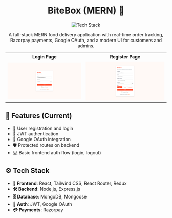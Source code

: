 <h1 align="center">
  <br>
  BiteBox (MERN) 🍔
  <br>
</h1>

<div align="center">
  <img src="https://skillicons.dev/icons?i=react,nodejs,express,mongodb,tailwind,redux,github" alt="Tech Stack" width="320">
</div>

<p align="center">
  A full-stack MERN food delivery application with real-time order tracking, Razorpay payments, Google OAuth, and a modern UI for customers and admins.
</p>

<table align="center">
  <tr>
    <th>Login Page</th>
    <th>Register Page</th>
  </tr>
  <tr>
    <td align="center">
      <img src="./client/public/loginPage_ss.png" alt="Login Page">
    </td>
    <td align="center">
      <img src="./client/public/registerPage_ss.png" alt="Register Page">
    </td>
  </tr>
</table>

## 🌟 Features (Current)

- 👤 User registration and login
- 🔑 JWT authentication
- 🔗 Google OAuth integration
- 🛡 Protected routes on backend
- 💻 Basic frontend auth flow (login, logout)

## ⚙️ Tech Stack

- **🎨 Frontend**: React, Tailwind CSS, React Router, Redux
- **🛠 Backend**: Node.js, Express.js
- **🗄 Database**: MongoDB, Mongoose
- **🔐 Auth**: JWT, Google OAuth
- **💳 Payments**: Razorpay
